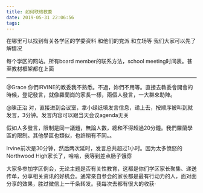 ```yaml
---
title: 如何联络教委
date: 2019-05-31 22:06:56
tags:
---
```


 在哪里可以找到有关各学区的学委资料 和他们的党派 和立场等 我们大家可以先了解情况

 每个学区的网站。所有board member的联系方法，school meeting时间表。甚至教材框架都在上面

--------------------


@Grace 你們IRVINE的教委我不熟悉。不過，妳們不用等。直接去教委會開會的時候，登記發言，就像羅蘭崗的家長一樣，兩個人發言，一大群來助陣。

@陳正治 对，直接进到会议室，拿小绿纸填发言信息，递上去，按顺序被叫到就发言，3分钟。发言内容可以跟当天会议agenda无关

假如人多發言，限制是同一議題，無論人數，總和不得超過20分鐘。我們羅蘭學區的限制。其他學區也類似，也許稍有不同。。

Irvine前次是30分钟，然后两次延时，发言总共超过1小时。因为太多愤怒的Northwood High家长了，哈哈，我等到差点肠子饿穿


大家多参加学区例会，无论主题是否有关性教育，这都是你们学区家长聚集、递送传单，分享相关资讯的好机会。通常亲自参会的家长都是最有行动力的人，面对面分享的效果，胜过微信上一千条转发。我每次去都有很大的收获·
